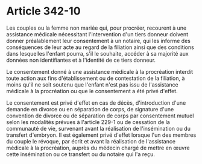 # Article 342-10

Les couples ou la femme non mariée qui, pour procréer, recourent à une assistance médicale nécessitant l'intervention d'un tiers donneur doivent donner préalablement leur consentement à un notaire, qui les informe des conséquences de leur acte au regard de la filiation ainsi que des conditions dans lesquelles l'enfant pourra, s'il le souhaite, accéder à sa majorité aux données non identifiantes et à l'identité de ce tiers donneur.

Le consentement donné à une assistance médicale à la procréation interdit toute action aux fins d'établissement ou de contestation de la filiation, à moins qu'il ne soit soutenu que l'enfant n'est pas issu de l'assistance médicale à la procréation ou que le consentement a été privé d'effet.

Le consentement est privé d'effet en cas de décès, d'introduction d'une demande en divorce ou en séparation de corps, de signature d'une convention de divorce ou de séparation de corps par consentement mutuel selon les modalités prévues à l'article 229-1 ou de cessation de la communauté de vie, survenant avant la réalisation de l'insémination ou du transfert d'embryon. Il est également privé d'effet lorsque l'un des membres du couple le révoque, par écrit et avant la réalisation de l'assistance médicale à la procréation, auprès du médecin chargé de mettre en œuvre cette insémination ou ce transfert ou du notaire qui l'a reçu.
